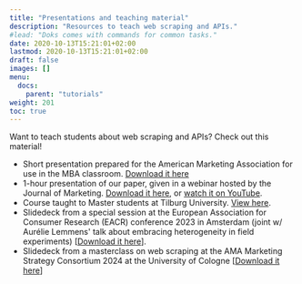 ```yaml
---
title: "Presentations and teaching material"
description: "Resources to teach web scraping and APIs."
#lead: "Doks comes with commands for common tasks."
date: 2020-10-13T15:21:01+02:00
lastmod: 2020-10-13T15:21:01+02:00
draft: false
images: []
menu:
  docs:
    parent: "tutorials"
weight: 201
toc: true
---
```


Want to teach students about web scraping and APIs? Check out this material!

- Short presentation prepared for the American Marketing Association for use in the MBA classroom. [Download it here](../boegershausen_et_al_fields_of_gold.pptx)
- 1-hour presentation of our paper, given in a webinar hosted by the Journal of Marketing. [Download it here](/data/webdata_public.pdf), or [watch it on YouTube](https://youtu.be/KiyFyLEkqNk).
- Course taught to Master students at Tilburg University. [View here](https://odcm.hannesdatta.com).
- Slidedeck from a special session at the European Association for Consumer Research (EACR) conference 2023 in Amsterdam (joint w/ Aurélie Lemmens' talk about embracing heterogeneity in field experiments) [[Download it here](/data/Boegershausen_Lemmens_EACR_2023_Special_session.pdf)].
- Slidedeck from a masterclass on web scraping at the AMA Marketing Strategy Consortium 2024 at the University of Cologne [[Download it here](data/Boegershausen_Web_Scraping_AMA_Strategy_Symposium_2024.pdf)]
